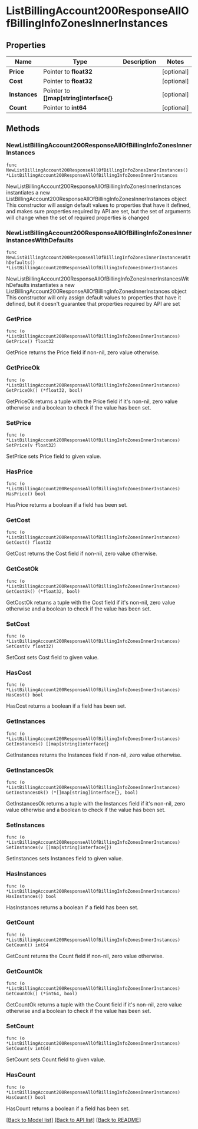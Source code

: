 # ListBillingAccount200ResponseAllOfBillingInfoZonesInnerInstances

## Properties

Name | Type | Description | Notes
------------ | ------------- | ------------- | -------------
**Price** | Pointer to **float32** |  | [optional] 
**Cost** | Pointer to **float32** |  | [optional] 
**Instances** | Pointer to **[]map[string]interface{}** |  | [optional] 
**Count** | Pointer to **int64** |  | [optional] 

## Methods

### NewListBillingAccount200ResponseAllOfBillingInfoZonesInnerInstances

`func NewListBillingAccount200ResponseAllOfBillingInfoZonesInnerInstances() *ListBillingAccount200ResponseAllOfBillingInfoZonesInnerInstances`

NewListBillingAccount200ResponseAllOfBillingInfoZonesInnerInstances instantiates a new ListBillingAccount200ResponseAllOfBillingInfoZonesInnerInstances object
This constructor will assign default values to properties that have it defined,
and makes sure properties required by API are set, but the set of arguments
will change when the set of required properties is changed

### NewListBillingAccount200ResponseAllOfBillingInfoZonesInnerInstancesWithDefaults

`func NewListBillingAccount200ResponseAllOfBillingInfoZonesInnerInstancesWithDefaults() *ListBillingAccount200ResponseAllOfBillingInfoZonesInnerInstances`

NewListBillingAccount200ResponseAllOfBillingInfoZonesInnerInstancesWithDefaults instantiates a new ListBillingAccount200ResponseAllOfBillingInfoZonesInnerInstances object
This constructor will only assign default values to properties that have it defined,
but it doesn't guarantee that properties required by API are set

### GetPrice

`func (o *ListBillingAccount200ResponseAllOfBillingInfoZonesInnerInstances) GetPrice() float32`

GetPrice returns the Price field if non-nil, zero value otherwise.

### GetPriceOk

`func (o *ListBillingAccount200ResponseAllOfBillingInfoZonesInnerInstances) GetPriceOk() (*float32, bool)`

GetPriceOk returns a tuple with the Price field if it's non-nil, zero value otherwise
and a boolean to check if the value has been set.

### SetPrice

`func (o *ListBillingAccount200ResponseAllOfBillingInfoZonesInnerInstances) SetPrice(v float32)`

SetPrice sets Price field to given value.

### HasPrice

`func (o *ListBillingAccount200ResponseAllOfBillingInfoZonesInnerInstances) HasPrice() bool`

HasPrice returns a boolean if a field has been set.

### GetCost

`func (o *ListBillingAccount200ResponseAllOfBillingInfoZonesInnerInstances) GetCost() float32`

GetCost returns the Cost field if non-nil, zero value otherwise.

### GetCostOk

`func (o *ListBillingAccount200ResponseAllOfBillingInfoZonesInnerInstances) GetCostOk() (*float32, bool)`

GetCostOk returns a tuple with the Cost field if it's non-nil, zero value otherwise
and a boolean to check if the value has been set.

### SetCost

`func (o *ListBillingAccount200ResponseAllOfBillingInfoZonesInnerInstances) SetCost(v float32)`

SetCost sets Cost field to given value.

### HasCost

`func (o *ListBillingAccount200ResponseAllOfBillingInfoZonesInnerInstances) HasCost() bool`

HasCost returns a boolean if a field has been set.

### GetInstances

`func (o *ListBillingAccount200ResponseAllOfBillingInfoZonesInnerInstances) GetInstances() []map[string]interface{}`

GetInstances returns the Instances field if non-nil, zero value otherwise.

### GetInstancesOk

`func (o *ListBillingAccount200ResponseAllOfBillingInfoZonesInnerInstances) GetInstancesOk() (*[]map[string]interface{}, bool)`

GetInstancesOk returns a tuple with the Instances field if it's non-nil, zero value otherwise
and a boolean to check if the value has been set.

### SetInstances

`func (o *ListBillingAccount200ResponseAllOfBillingInfoZonesInnerInstances) SetInstances(v []map[string]interface{})`

SetInstances sets Instances field to given value.

### HasInstances

`func (o *ListBillingAccount200ResponseAllOfBillingInfoZonesInnerInstances) HasInstances() bool`

HasInstances returns a boolean if a field has been set.

### GetCount

`func (o *ListBillingAccount200ResponseAllOfBillingInfoZonesInnerInstances) GetCount() int64`

GetCount returns the Count field if non-nil, zero value otherwise.

### GetCountOk

`func (o *ListBillingAccount200ResponseAllOfBillingInfoZonesInnerInstances) GetCountOk() (*int64, bool)`

GetCountOk returns a tuple with the Count field if it's non-nil, zero value otherwise
and a boolean to check if the value has been set.

### SetCount

`func (o *ListBillingAccount200ResponseAllOfBillingInfoZonesInnerInstances) SetCount(v int64)`

SetCount sets Count field to given value.

### HasCount

`func (o *ListBillingAccount200ResponseAllOfBillingInfoZonesInnerInstances) HasCount() bool`

HasCount returns a boolean if a field has been set.


[[Back to Model list]](../README.md#documentation-for-models) [[Back to API list]](../README.md#documentation-for-api-endpoints) [[Back to README]](../README.md)


